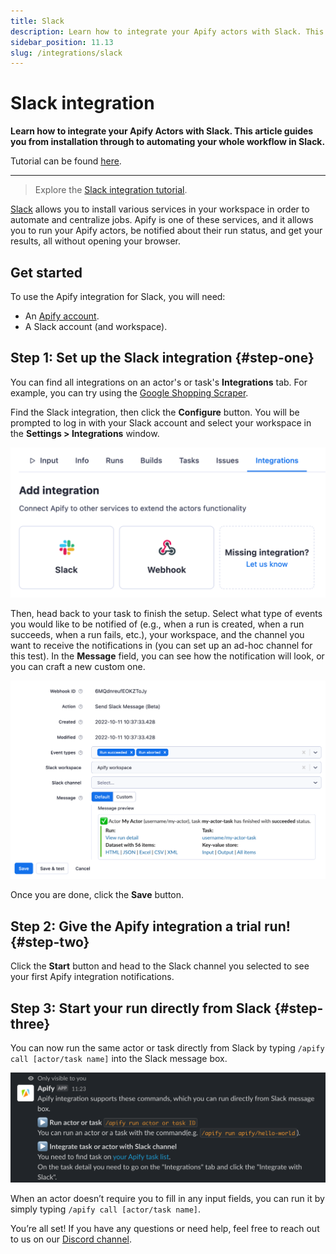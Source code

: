```yaml
---
title: Slack
description: Learn how to integrate your Apify actors with Slack. This article guides you from installation through to automating your whole workflow in Slack.
sidebar_position: 11.13
slug: /integrations/slack
---
```


# Slack integration

**Learn how to integrate your Apify Actors with Slack. This article guides you from installation through to automating your whole workflow in Slack.**

Tutorial can be found [here](https://help.apify.com/en/articles/6454058-apify-integration-for-slack).

---

> Explore the [Slack integration tutorial](https://help.apify.com/en/articles/6454058-apify-integration-for-slack).


[Slack](https://slack.com/) allows you to install various services in your workspace in order to automate and centralize jobs. Apify is one of these services, and it allows you to run your Apify actors, be notified about their run status, and get your results, all without opening your browser.

## Get started

To use the Apify integration for Slack, you will need:

- An [Apify account](https://console.apify.com/).
- A Slack account (and workspace).

## Step 1: Set up the Slack integration {#step-one}

You can find all integrations on an actor's or task's **Integrations** tab. For example, you can try using the [Google Shopping Scraper](https://console.apify.com/actors/aLTexEuCetoJNL9bL).

Find the Slack integration, then click the **Configure** button. You will be prompted to log in with your Slack account and select your workspace in the **Settings > Integrations** window.

![Integrations tab](./images/integrations-tab.png)

Then, head back to your task to finish the setup. Select what type of events you would like to be notified of (e.g., when a run is created, when a run succeeds, when a run fails, etc.), your workspace, and the channel you want to receive the notifications in (you can set up an ad-hoc channel for this test). In the **Message** field, you can see how the notification will look, or you can craft a new custom one.

![Integration setup](./images/slack-integration-setup.png)

Once you are done, click the **Save** button.

## Step 2: Give the Apify integration a trial run! {#step-two}

Click the **Start** button and head to the Slack channel you selected to see your first Apify integration notifications.

## Step 3: Start your run directly from Slack {#step-three}

You can now run the same actor or task directly from Slack by typing `/apify call [actor/task name]` into the Slack message box.

![Use Apify from Slack](./images/slack-apify-message.png)

When an actor doesn’t require you to fill in any input fields, you can run it by simply typing `/apify call [actor/task name]`.

You’re all set! If you have any questions or need help, feel free to reach out to us on our [Discord channel](https://discord.com/invite/jyEM2PRvMU).
